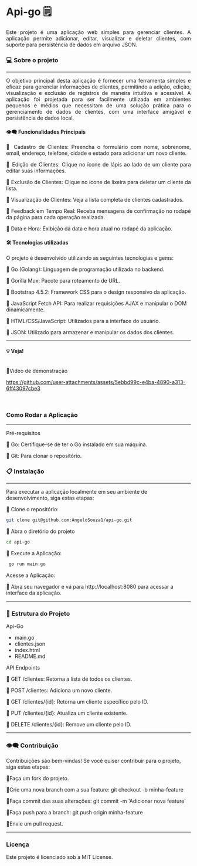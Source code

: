 # Api-go 🗒️

<div align="justify">
Este projeto é uma aplicação web simples para gerenciar clientes. A aplicação permite adicionar, editar, visualizar e deletar clientes, com suporte para persistência de dados em arquivo JSON.
</div>

### 💻 Sobre o projeto
---

<div align="justify">
O objetivo principal desta aplicação é fornecer uma ferramenta simples e eficaz para gerenciar informações de clientes, permitindo a adição, edição, visualização e exclusão de registros de maneira intuitiva e acessível. A aplicação foi projetada para ser facilmente utilizada em ambientes pequenos e médios que necessitam de uma solução prática para o gerenciamento de dados de clientes, com uma interface amigável e persistência de dados local.

#### 👁️‍🗨️ Funcionalidades Principais

🔹 Cadastro de Clientes: Preencha o formulário com nome, sobrenome, email, endereço, telefone, cidade e estado para adicionar um novo cliente.

🔹 Edição de Clientes: Clique no ícone de lápis ao lado de um cliente para editar suas informações.

🔹 Exclusão de Clientes: Clique no ícone de lixeira para deletar um cliente da lista.

🔹 Visualização de Clientes: Veja a lista completa de clientes cadastrados.

🔹 Feedback em Tempo Real: Receba mensagens de confirmação no rodapé da página para cada operação realizada.

🔹 Data e Hora: Exibição da data e hora atual no rodapé da aplicação.



</div>

#### 🛠 Tecnologias utilizadas

O projeto é desenvolvido utilizando as seguintes tecnologias e gems:

🔹 Go (Golang): Linguagem de programação utilizada no backend.

🔹 Gorilla Mux: Pacote para roteamento de URL.

🔹 Bootstrap 4.5.2: Framework CSS para o design responsivo da aplicação.

🔹 JavaScript Fetch API: Para realizar requisições AJAX e manipular o DOM dinamicamente.

🔹 HTML/CSS/JavaScript: Utilizados para a interface do usuário.

🔹 JSON: Utilizado para armazenar e manipular os dados dos clientes.

---

#### 💡 Veja!


<br>
🔹Video de demonstração

https://github.com/user-attachments/assets/5ebbd99c-e4ba-4890-a313-6ff43097cbe3




<br>

### Como Rodar a Aplicação
---

Pré-requisitos

 🔹 Go: Certifique-se de ter o Go instalado em sua máquina.
 
 🔹 Git: Para clonar o repositório.



### 📋 Instalação
---

Para executar a aplicação localmente em seu ambiente de desenvolvimento, siga estas etapas:

🔹 Clone o repositório:
  ```bash
git clone git@github.com:AngeloSouza1/api-go.git
```
🔹 Abra o diretório do projeto

```bash
cd api-go
```

🔹 Execute a Aplicação:

```bash
 go run main.go
```
 Acesse a Aplicação:

🔹 Abra seu navegador e vá para http://localhost:8080 para acessar a interface da aplicação.

---

### 🚀 Estrutura do Projeto

Api-Go
   - main.go         
   - clientes.json   
   - index.html      
   - README.md       


API Endpoints

   🔹 GET /clientes: Retorna a lista de todos os clientes.
   
   🔹 POST /clientes: Adiciona um novo cliente.
   
   🔹 GET /clientes/{id}: Retorna um cliente específico pelo ID.
   
   🔹 PUT /clientes/{id}: Atualiza um cliente existente.
   
   🔹 DELETE /clientes/{id}: Remove um cliente pelo ID.


---

###  👁️‍🗨️ Contribuição

Contribuições são bem-vindas! Se você quiser contribuir para o projeto, siga estas etapas:

🔹Faça um fork do projeto.

🔹Crie uma nova branch com a sua feature: git checkout -b minha-feature

🔹Faça commit das suas alterações: git commit -m 'Adicionar nova feature'

🔹Faça push para a branch: git push origin minha-feature

🔹Envie um pull request.

---
### Licença
Este projeto é licenciado sob a MIT License.












